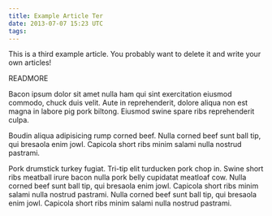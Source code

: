```yaml
---
title: Example Article Ter
date: 2013-07-07 15:23 UTC
tags:
---
```


This is a third example article. You probably want to delete it and write your
own articles!

READMORE

Bacon ipsum dolor sit amet nulla ham qui sint exercitation eiusmod commodo,
chuck duis velit. Aute in reprehenderit, dolore aliqua non est magna in labore
pig pork biltong. Eiusmod swine spare ribs reprehenderit culpa.

Boudin aliqua adipisicing rump corned beef. Nulla corned beef sunt ball tip, qui
bresaola enim jowl. Capicola short ribs minim salami nulla nostrud pastrami.


Pork drumstick turkey fugiat. Tri-tip elit turducken pork chop in. Swine short
ribs meatball irure bacon nulla pork belly cupidatat meatloaf cow. Nulla corned
beef sunt ball tip, qui bresaola enim jowl. Capicola short ribs minim salami
nulla nostrud pastrami. Nulla corned beef sunt ball tip, qui bresaola enim jowl.
Capicola short ribs minim salami nulla nostrud pastrami.
